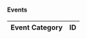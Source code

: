 #### Events

<div class="table-wrapper events">
<table>
  <thead>
    <tr>
      <th>Event Category</th>
      <th>ID</th>
    </tr>
  </thead>
  <tbody>
  </tbody>
  </table>
</div>

<script>
(function($) {
  url = 'https://penntoday.upenn.edu/api/taxonomy/events/all?_format=json';
  $.get(url, function(data) {
      //populate the table with taxonomy data
      taxonomy = '';
      $.each(data, function(i, item) {
        name = "<td>" + item.name + "</td>";
        tid  = "<td>" + item.tid + "</td>";
        taxonomy += "<tr>" + name + tid + "</tr>";
      });
      $(".events tbody").append(taxonomy);
  });
})(jQuery);
</script>
